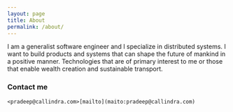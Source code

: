 ```yaml
---
layout: page
title: About
permalink: /about/
---
```


I am a generalist software engineer and I specialize in distributed systems. I want to build products and systems that can shape the future of mankind in a positive manner. Technologies that are of primary interest to me or those that enable wealth creation and sustainable transport.

### Contact me

	<pradeep@callindra.com>[mailto](maito:pradeep@callindra.com)
